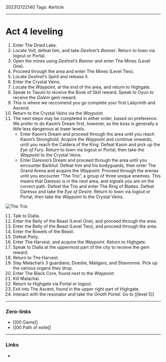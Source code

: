 202312122140
Tags: #article 

---
# Act 4 leveling

1. Enter The Dried Lake.
2. Locate Voll, defeat him, and take _Deshret’s Banner_. Return to town via logout or Portal.
3. Open the mines using _Deshret’s Banner_ and enter The Mines (Level One).
4. Proceed through the area and enter The Mines (Level Two).
5. Locate _Deshret’s Spirit_ and release it.
6. Enter the Crystal Veins.
7. Locate the _Waypoint_, at the end of the area, and return to Highgate.
8. Speak to Tasuni to receive the Book of Skill reward. Speak to Oyun to receive the _Golem_ gem reward.
9. This is where we reccomend you go complete your first Labyrinth and Ascend.
10. Return to the Crystal Veins via the _Waypoint_.
11. The next steps may be completed in either order, based on preference. We prefer to do Kaom’s Dream first, however, as the boss is generally a little less dangerous at lower levels.
    - Enter Kaom’s Dream and proceed through the area until you reach Kaom’s Stronghold. Acquire the _Waypoint_ and continue onwards, until you reach the Caldera of the King. Defeat Kaom and pick up the _Eye of Fury_. Return to town via logout or Portal, then take the _Waypoint_ to the Crystal Veins.
    - Enter Daresso’s Dream and proceed through the area until you encounter Barkhul. Defeat him and his bodyguards, then enter The Grand Arena and acquire the _Waypoint_. Proceed through the arenas until you encounter “The Trio”, a group of three unique enemies. This means that Daresso is in the next area, and signals you are on the correct path. Defeat the Trio and enter The Ring of Blades. Defeat Daresso and take the _Eye of Desire_. Return to town via logout or Portal, then take the _Waypoint_ to the Crystal Veins.

![The Trio](https://i.imgur.com/X6dW71R.jpg?1 "The Trio")

11. Talk to Dialla.
12. Enter the Belly of the Beast (Level One), and proceed through the area.
13. Enter the Belly of the Beast (Level Two), and proceed through the area.
14. Enter the Bowels of the Beast.
15. Defeat Piety.
16. Enter The Harvest, and acquire the _Waypoint_. Return to Highgate.
17. Speak to Dialla at the uppermost part of the city to receive the gem reward.
18. Return to The Harvest.
19. Slay Malachai’s 3 guardians; Doedre, Maligaro, and Shavronne. Pick up the various organs they drop.
20. Enter The Black Core, found next to the _Waypoint_.
21. Kill Malachai.
22. Return to Highgate via Portal or logout.
23. Exit into The Ascent, found in the upper right part of Highgate.
24. Interact with the resonator and take the _Oriath Portal_.
Go to [[level 5]]

---
### Zero-links

- [[00 Game]]
- [[00 Path of exile]]

---
### Links

-
